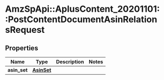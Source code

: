 # AmzSpApi::AplusContent_20201101::PostContentDocumentAsinRelationsRequest

## Properties
Name | Type | Description | Notes
------------ | ------------- | ------------- | -------------
**asin_set** | [**AsinSet**](AsinSet.md) |  | 

